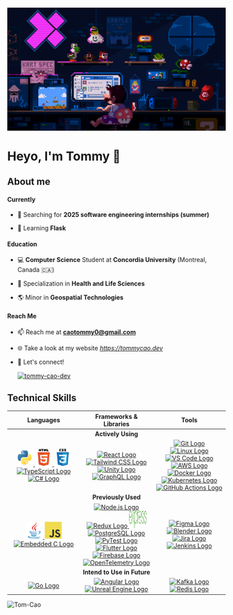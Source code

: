 <!-- **Tom-Cao/Tom-Cao** is a ✨ _special_ ✨ repository because its `README.md` (this file) appears on your GitHub profile. -->

![](mario_coding.gif)
<!-- GIF found here: https://github.com/Anmol-Baranwal/Cool-GIFs-For-GitHub -->

# Heyo, I'm Tommy 👋

## About me

#### Currently

- 🤔 Searching for **2025 software engineering internships (summer)**

- 📖 Learning **Flask**

#### Education

- 💻 **Computer Science** Student at **Concordia University** (Montreal, Canada 🇨🇦)

- 🧬 Specialization in **Health and Life Sciences**

- 🌎 Minor in **Geospatial Technologies**


#### Reach Me

- 📫 Reach me at **caotommy0@gmail.com**

- 🌐 Take a look at my website *https://tommycao.dev*

- 🤝 Let's connect! <p><a href="https://linkedin.com/in/tommy-cao-dev" target="blank"><img align="center"  margin-left="auto" margin-right="auto" src="https://raw.githubusercontent.com/rahuldkjain/github-profile-readme-generator/master/src/images/icons/Social/linked-in-alt.svg" alt="tommy-cao-dev" height="20" width="30" /></a></p>


## Technical Skills

<div class="tg-wrap" align="center">
<table>
  <thead>
    <tr>
      <th width='33%'>Languages</th><th width='33%'>Frameworks & Libraries</th><th width='33%'>Tools</th>
    </tr>
  </thead>
  <tbody>
    <tr>
      <td colspan="3" align="center">
        <b>Actively Using</b>
      </td>
    </tr>
    <tr>
      <!-- Actively Using Languages -->
      <td align='center'>
        <!-- Python -->
        <a href="https://www.python.org" target="_blank" rel="noreferrer">
          <img src="https://raw.githubusercontent.com/devicons/devicon/master/icons/python/python-original.svg" alt="Python Logo" width="40" height="40"/>
        </a>
        <!-- HTML -->
        <a href="https://www.w3.org/html/" target="_blank" rel="noreferrer">
          <img src="https://raw.githubusercontent.com/devicons/devicon/master/icons/html5/html5-original-wordmark.svg" alt="HTML Logo" width="40" height="40"/>
        </a>
        <!-- CSS -->
        <a href="https://www.w3schools.com/css/" target="_blank" rel="noreferrer">
          <img src="https://raw.githubusercontent.com/devicons/devicon/master/icons/css3/css3-original-wordmark.svg" alt="CSS Logo" width="40" height="40"/>
        </a>
        <!-- TypeScript -->
        <a href="https://www.typescriptlang.org/" target="_blank" rel="noreferrer">
          <img src="https://cdn.jsdelivr.net/gh/devicons/devicon/icons/typescript/typescript-original.svg" alt="TypeScript Logo" width="40" height="40"/>
        </a>
        <!-- C# -->
        <a href="https://learn.microsoft.com/en-us/dotnet/csharp/" target="_blank" rel="noreferrer">
          <img src="https://cdn.jsdelivr.net/gh/devicons/devicon@latest/icons/csharp/csharp-original.svg" alt="C# Logo" width="40" height="40"/>
        </a>
      </td>
      <!-- Actively Using Frameworks & Libraries -->
      <td align='center'>
        <!-- React -->
        <a href="https://reactjs.org/" target="_blank" rel="noreferrer">
          <img src="https://cdn.jsdelivr.net/gh/devicons/devicon/icons/react/react-original.svg" alt="React Logo" width="40" height="40"/>
        </a>
        <!-- Tailwind CSS -->
        <a href="https://tailwindcss.com/" target="_blank" rel="noreferrer">
          <img src="https://cdn.jsdelivr.net/gh/devicons/devicon/icons/tailwindcss/tailwindcss-original.svg" alt="Tailwind CSS Logo" width="40" height="40"/>
        </a>
        <!-- Unity -->
        <a href="https://unity.com" target="_blank" rel="noreferrer">
          <img src="https://cdn.jsdelivr.net/gh/devicons/devicon@latest/icons/unity/unity-original.svg" alt="Unity Logo" width="40" height="40"/>
        </a>
        <!-- GraphQL -->
        <a href="https://graphql.org/" target="_blank" rel="noreferrer">
          <img src="https://cdn.jsdelivr.net/gh/devicons/devicon@latest/icons/graphql/graphql-plain-wordmark.svg" alt="GraphQL Logo" width="40" height="40"/>
        </a>
      </td>
      <!-- Actively Using Tools -->
      <td align='center'>
        <!-- Git -->
        <a href="https://git-scm.com/" target="_blank" rel="noreferrer">
          <img src="https://www.vectorlogo.zone/logos/git-scm/git-scm-icon.svg" alt="Git Logo" width="40" height="40"/>
        </a>
        <!-- Linux -->
        <a href="https://linux.org" target="_blank" rel="noreferrer">
          <img src="https://cdn.jsdelivr.net/gh/devicons/devicon@latest/icons/linux/linux-original.svg" alt="Linux Logo" width="40" height="40"/>
        </a>
        <!-- VS Code -->
        <a href="https://code.visualstudio.com/" target="_blank" rel="noreferrer">
          <img src="https://cdn.worldvectorlogo.com/logos/visual-studio-code-1.svg" alt="VS Code Logo" width="40" height="40"/>
        </a>
        <!-- AWS -->
        <a href="https://aws.amazon.com/?nc2=h_lg" target="_blank" rel="noreferrer">
          <img src="https://cdn.jsdelivr.net/gh/devicons/devicon@latest/icons/amazonwebservices/amazonwebservices-plain-wordmark.svg" alt="AWS Logo" width="40" height="40"/>
        </a>
        <!-- Docker -->
        <a href="https://www.docker.com/" target="_blank" rel="noreferrer">
          <img src="https://cdn.jsdelivr.net/gh/devicons/devicon/icons/docker/docker-plain-wordmark.svg" alt="Docker Logo" width="40" height="40"/>
        </a>
        <!-- Kubernetes -->
        <a href="https://kubernetes.io" target="_blank" rel="noreferrer">
          <img src="https://cdn.jsdelivr.net/gh/devicons/devicon@latest/icons/kubernetes/kubernetes-original.svg" alt="Kubernetes Logo" width="40" height="40"/>
        </a>
        <!-- GitHub Actions -->
        <a href="https://github.com/features/actions" target="_blank" rel="noreferrer">
          <img src="https://cdn.jsdelivr.net/gh/devicons/devicon@latest/icons/githubactions/githubactions-plain.svg" alt="GitHub Actions Logo" width="40" height="40"/>
        </a>
      </td>
    </tr>
    <tr>
      <td colspan="3" align="center">
        <b>Previously Used</b>
      </td>
    </tr>
    <tr>
      <!-- Previously Used Languages -->
      <td align='center'>
        <!-- Java -->
        <a href="https://www.java.com" target="_blank" rel="noreferrer">
          <img src="https://raw.githubusercontent.com/devicons/devicon/master/icons/java/java-original.svg" alt="Java Logo" width="40" height="40"/>
        </a>
        <!-- JavaScript -->
        <a href="https://developer.mozilla.org/en-US/docs/Web/JavaScript" target="_blank" rel="noreferrer">
          <img src="https://raw.githubusercontent.com/devicons/devicon/master/icons/javascript/javascript-original.svg" alt="JavaScript Logo" width="40" height="40"/>
        </a>
        <!-- Embedded C -->
        <a href="https://en.wikipedia.org/wiki/Embedded_C" target="_blank" rel="noreferrer">
          <img src="https://cdn.jsdelivr.net/gh/devicons/devicon/icons/embeddedc/embeddedc-original-wordmark.svg" alt="Embedded C Logo" width="40" height="40"/>
        </a>
      </td>
      <!-- Previously Used Frameworks & Libraries -->
      <td align='center'>
        <!-- Node.js -->
        <a href="https://redux.js.org" target="_blank" rel="noreferrer">
          <img src="https://cdn.jsdelivr.net/gh/devicons/devicon@latest/icons/redux/redux-original.svg" alt="Node.js Logo" width="40" height="40"/>
        </a>
        <!-- Redux -->
        <a href="https://nodejs.org/en/about" target="_blank" rel="noreferrer">
          <img src="https://cdn.jsdelivr.net/gh/devicons/devicon/icons/nodejs/nodejs-plain-wordmark.svg" alt="Redux Logo" width="40" height="40"/>
        </a>
        <!-- Express -->
        <a href="https://expressjs.com/" target="_blank" rel="noreferrer">
          <img src="https://raw.githubusercontent.com/MFarabi619/MFarabi619/5a4606bb573657a028ae5b2583f58ea151268667/Markdown%20Sections/Section%20Data/express_logo.svg" alt="Express Logo" width="40" height="40"/>
        </a>
        <!-- PostgreSQL -->
        <a href="https://www.postgresql.org/" target="_blank" rel="noreferrer">
          <img src="https://cdn.jsdelivr.net/gh/devicons/devicon@latest/icons/postgresql/postgresql-plain-wordmark.svg" alt="PostgreSQL Logo" width="40" height="40"/>
        </a>
        <!-- PyTest -->
        <a href="https://docs.pytest.org/en/7.3.x/" target="_blank" rel="noreferrer">
          <img src="https://upload.wikimedia.org/wikipedia/commons/b/ba/Pytest_logo.svg" alt="PyTest Logo" width="40" height="40"/>
        </a>
        <!-- Flutter -->
        <a href="https://flutter.dev" target="_blank" rel="noreferrer">
          <img src="https://cdn.jsdelivr.net/gh/devicons/devicon@latest/icons/flutter/flutter-original.svg" alt="Flutter Logo" width="40" height="40"/>
        </a>
        <!-- Firebase -->
        <a href="https://firebase.google.com/" target="_blank" rel="noreferrer">
          <img src="https://cdn.jsdelivr.net/gh/devicons/devicon@latest/icons/firebase/firebase-original.svg" alt="Firebase Logo" width="40" height="40"/>
        </a>
        <!-- OpenTelemetry -->
        <a href="https://opentelemetry.io" target="_blank" rel="noreferrer">
          <img src="https://cdn.jsdelivr.net/gh/devicons/devicon@latest/icons/opentelemetry/opentelemetry-original.svg" alt="OpenTelemetry Logo" width="40" height="40"/>
        </a>
      </td>
      <!-- Previously Used Tools -->
      <td align='center'>
        <!-- Figma -->
        <a href="https://www.figma.com/" target="_blank" rel="noreferrer">
          <img src="https://www.vectorlogo.zone/logos/figma/figma-icon.svg" alt="Figma Logo" width="40" height="40"/>
        </a>
        <!-- Blender -->
        <a href="https://blender.org" target="_blank" rel="noreferrer">
          <img src="https://cdn.jsdelivr.net/gh/devicons/devicon@latest/icons/blender/blender-original.svg" alt="Blender Logo" width="40" height="40"/>
        </a>
        <!-- Jira -->
        <a href="https://www.atlassian.com/software/jira" target="_blank" rel="noreferrer">
          <img src="https://cdn.worldvectorlogo.com/logos/jira-1.svg" alt="Jira Logo" width="40" height="40"/>
        </a>
        <!-- Jenkins -->
        <a href="https://www.jenkins.io/" target="_blank" rel="noreferrer">
          <img src="https://cdn.jsdelivr.net/gh/devicons/devicon@latest/icons/jenkins/jenkins-original.svg" alt="Jenkins Logo" width="40" height="40"/>
        </a>
      </td>
    </tr>
    <tr>
      <td colspan="3" align="center">
        <b>Intend to Use in Future</b>
      </td>
    </tr>
    <tr>
      <!-- Intend to Use in Future Languages -->
      <td align='center'>
        <!-- Go -->
        <a href="https://golang.org/" target="_blank" rel="noreferrer">
          <img src="https://cdn.jsdelivr.net/gh/devicons/devicon@latest/icons/go/go-original-wordmark.svg" alt="Go Logo" width="40" height="40"/>
        </a>
      </td>
      <!-- Intend to Use in Future Frameworks & Libraries -->
      <td align='center'>
        <!-- Angular -->
        <a href="https://angular.dev/" target="_blank" rel="noreferrer">
          <img src="https://logosandtypes.com/wp-content/uploads/2024/01/angular.svg" alt="Angular Logo" width="40" height="40"/>
        </a>
        <!-- Unreal Engine -->
        <a href="https://unrealengine.com/" target="_blank" rel="noreferrer">
          <img src="https://cdn2.unrealengine.com/ue-logotype-2023-vertical-white-1686x2048-bbfded26daa7.png" alt="Unreal Engine Logo" width="40" height="40"/>
        </a>   
      </td>
      <!-- Intend to Use in Future Tools -->
      <td align='center'>
        <!-- Kafka -->
        <a href="https://kafka.apache.org/" target="_blank" rel="noreferrer">
          <img src="https://openwhisk.apache.org/images/icons/icon-kafka-white-trans.png" alt="Kafka Logo" width="40" height="40"/>
        </a>
        <!-- Redis -->
        <a href="https://redis.io" target="_blank" rel="noreferrer">
          <img src="https://cdn.jsdelivr.net/gh/devicons/devicon@latest/icons/redis/redis-original.svg" alt="Redis Logo" width="40" height="40"/>
        </a>
      </td>
    </tr>
  </tbody>
</table>
</div>

<img src="https://komarev.com/ghpvc/?username=Tom-Cao" alt="Tom-Cao" />  
